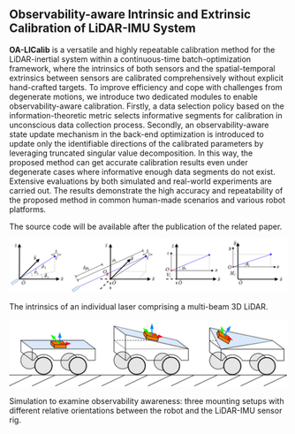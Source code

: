 ## Observability-aware Intrinsic and Extrinsic Calibration of LiDAR-IMU System

**OA-LICalib** is a versatile and highly repeatable calibration method for the LiDAR-inertial system within a continuous-time batch-optimization framework, where the intrinsics of both sensors and the spatial-temporal extrinsics between sensors are calibrated comprehensively without explicit hand-crafted targets. To improve efficiency and cope with challenges from degenerate motions, we introduce two dedicated modules to enable observability-aware calibration. Firstly, a data selection policy based on the information-theoretic metric selects informative segments for calibration in unconscious data collection process. Secondly, an observability-aware state update mechanism in the back-end optimization is introduced to update only the identifiable directions of the calibrated parameters by leveraging truncated singular value decomposition. In this way, the proposed method can get accurate calibration results even under degenerate cases where informative enough data segments do not exist. Extensive evaluations by both simulated and real-world experiments are carried out. The results demonstrate the high accuracy and repeatability of the proposed method in common human-made scenarios and various robot platforms. 


The source code will be available after the publication of the related paper.



![](./pic/lidar_intrinsic.png)

The intrinsics of an individual laser comprising a multi-beam 3D LiDAR. 

![](./pic/simu.png)

Simulation to examine observability awareness: three mounting setups with different relative orientations between the robot and the LiDAR-IMU sensor rig.